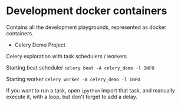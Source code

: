 # Development docker containers

Contains all the development playgrounds, represented as docker containers.

- Celery Demo Project

Celery exploration with task schedulers / workers

Starting beat scheduler
`celery beat -A celery_demo -l INFO`

Starting worker
`celery worker -A celery_demo -l INFO`

If you want to run a task, open `ipython` import that task, and manually execute it, with a loop, but don't forget to add a delay.
